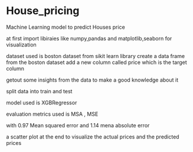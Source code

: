 # House_pricing
Machine Learning model to predict Houses price 

at first import libiraies like numpy,pandas and matplotlib,seaborn for visualization 

dataset used is boston dataset from sikit learn library
create a data frame from the boston dataset
add a new column called price which is the target column

getout some insights from the data to make a good knowledge about it

split data into train and test 

model used is XGBRegressor 

evaluation metrics used is MSA , MSE

with 0.97 Mean squared error and 1.14 mena absolute error

a scatter plot at the end to visualize the actual prices and the predicted prices 

